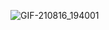 ![GIF-210816_194001](https://user-images.githubusercontent.com/72155617/129577718-4425fc83-8d15-4850-b395-c9acf2ee7878.gif)
